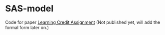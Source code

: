 # SAS-model
Code for paper [Learning Credit Assignment](https://arxiv.org/abs/2001.03354) (Not published yet, will add the formal form later on.)
